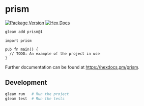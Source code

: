 # prism

[![Package Version](https://img.shields.io/hexpm/v/prism)](https://hex.pm/packages/prism)
[![Hex Docs](https://img.shields.io/badge/hex-docs-ffaff3)](https://hexdocs.pm/prism/)

```sh
gleam add prism@1
```
```gleam
import prism

pub fn main() {
  // TODO: An example of the project in use
}
```

Further documentation can be found at <https://hexdocs.pm/prism>.

## Development

```sh
gleam run   # Run the project
gleam test  # Run the tests
```
